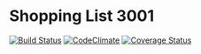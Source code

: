 # Shopping List 3001

[![Build Status](https://travis-ci.org/pqkallio/shopping-list-3001.png)](https://travis-ci.org/pqkallio/shopping-list-3001)
[![CodeClimate](https://codeclimate.com/github/pqkallio/shopping-list-3001.png)](https://codeclimate.com/github/pqkallio/shopping-list-3001)
[![Coverage Status](https://coveralls.io/repos/pqkallio/shopping-list-3001/badge.svg)](https://coveralls.io/r/pqkallio/shopping-list-3001)
